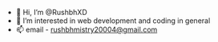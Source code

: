 - 👋 Hi, I’m @RushbhXD
- 👀 I’m interested in web development and coding in general
- 📫 email - rushbhmistry20004@gmail.com

<!---
RushbhXD/RushbhXD is a ✨ special ✨ repository because its `README.md` (this file) appears on your GitHub profile.
You can click the Preview link to take a look at your changes.
--->
